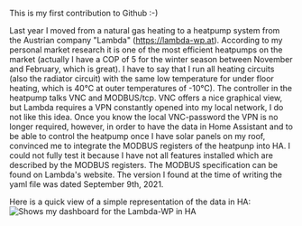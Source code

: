 This is my first contribution to Github :-)

Last year I moved from a natural gas heating to a heatpump system from the Austrian company "Lambda" (https://lambda-wp.at). According to my personal market research it is one of the most efficient heatpumps on the market (actually I have a COP of 5 for the winter season between November and February, which is great). I have to say that I run all heating circuits (also the radiator circuit) with the same low temperature for under floor heating, which is 40°C at outer temperatures of -10°C).
The controller in the heatpump talks VNC and MODBUS/tcp. VNC offers a nice graphical view, but Lambda requires a VPN constantly opened into my local network, I do not like this idea. Once you know the local VNC-password the VPN is no longer required, however, in order to have the data in Home Assistant and to be able to control the heatpump once I have solar panels on my roof, convinced me to integrate the MODBUS registers of the heatpunp into HA.
I could not fully test it because I have not all features installed which are described by the MODBUS registers. The MODBUS specification can be found on Lambda's website. The version I found at the time of writing the yaml file was dated September 9th, 2021.

Here is a quick view of a simple representation of the data in HA:
<picture>
  <img alt="Shows my dashboard for the Lambda-WP in HA" src="https://up.picr.de/45219936eh.png">
</picture>
